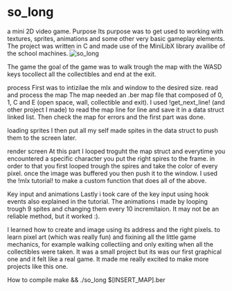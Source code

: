 # so_long
a mini 2D video game.
Purpose
Its purpose was to get used to working with textures, sprites, animations and some other very basic gameplay elements.
The project was written in C and made use of the MiniLibX library availibe of the school machines.
![so_long](https://user-images.githubusercontent.com/95487148/156332575-e7c72aaf-5233-465b-904b-da44ec4ea71d.gif)

The game 
the goal of the game was to walk trough the map with the WASD keys tocollect all the collectibles and end at the exit. 

process
First was to intizilae the mlx and window to the desired size.
read and process the map
The map needed an .ber map file that composed of 0, 1, C and E (open space, wall, collectible and exit).
I used !get_next_line! (and other project I made) to read the map line for line and save it in a data struct linked list.
Then check the map for errors and the first part was done.

loading sprites
I then put all my self made spites in the data struct to push them to the screen later.

render screen
At this part I looped troguht the map struct and everytime you encountered a specific character you put the right spires to the frame.
in order to that you first looped trough the spires and take the color of every pixel. once the image was buffered you then push it to the window.
I used the !mlx tutorial! to make a custom function that does all of the above.

Key input and animations
Lastly i took care of the key input using hook events also explained in the tutorial. The animations i made by looping trough 9 spites and changing them every
10 incremitaion. It may not be an reliable method, but it worked :).

I learned how to create and image using its address and the right pixels. to learn pixel art (which was really fun) and fixining all the little game mechanics, for example walking collectiing and only exiting when all the collectibles were taken.
It was a small project but its was our first graphical one and it felt like a real game.
It made me really excited to make more projects like this one. 

How to compile
make && ./so_long $[INSERT_MAP].ber
